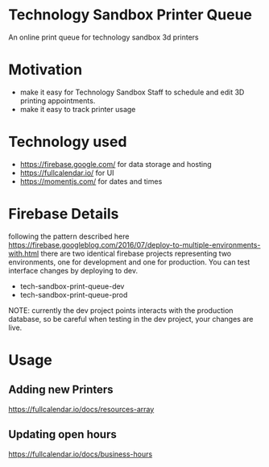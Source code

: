 # Technology Sandbox Printer Queue
An online print queue for technology sandbox 3d printers

# Motivation
- make it easy for Technology Sandbox Staff to schedule and edit 3D printing appointments.
- make it easy to track printer usage

# Technology used
- https://firebase.google.com/ for data storage and hosting
- https://fullcalendar.io/ for UI
- https://momentjs.com/ for dates and times

# Firebase Details
following the pattern described here https://firebase.googleblog.com/2016/07/deploy-to-multiple-environments-with.html there are two identical firebase projects representing two environments, one for development and one for production. You can test interface changes by deploying to dev.

- tech-sandbox-print-queue-dev
- tech-sandbox-print-queue-prod


NOTE: currently the dev project points interacts with the production database, so be careful when testing in the dev project, your changes are live.

# Usage

## Adding new Printers
https://fullcalendar.io/docs/resources-array

## Updating open hours
https://fullcalendar.io/docs/business-hours


